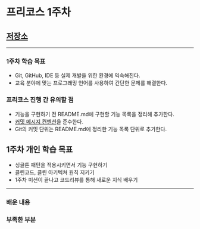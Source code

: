 # 프리코스 1주차


## [저장소](https://github.com/SeongUk52/java-calculator-7)


---
### 1주차 학습 목표
- Git, GitHub, IDE 등 실제 개발을 위한 환경에 익숙해진다.
- 교육 분야에 맞는 프로그래밍 언어를 사용하여 간단한 문제를 해결한다.



### 프리코스 진행 간 유의할 점
- 기능을 구현하기 전 README.md에 구현할 기능 목록을 정리해 추가한다.
- [커밋 메시지 컨벤션](https://gist.github.com/stephenparish/9941e89d80e2bc58a153)을 준수한다.
- Git의 커밋 단위는 README.md에 정리한 기능 목록 단위로 추가한다.


## 1주차 개인 학습 목표
- 싱글톤 패턴을 적용시키면서 기능 구현하기
- 클린코드, 클린 아키텍쳐 원칙 지키기
- 1주차 미션이 끝나고 코드리뷰를 통해 새로운 지식 배우기

---


### 배운 내용




### 부족한 부분
